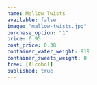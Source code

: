 ```yaml
---
name: Mallow Twists
available: false
image: "mallow-twists.jpg"
purchase_option: "1"
price: 0.95
cost_price: 0.38
container_water_weight: 919
container_sweets_weight: 0
free: [Alcohol]
published: true
---
```

